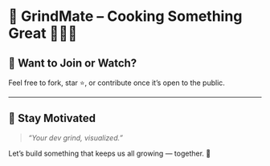 # 🚀 GrindMate – Cooking Something Great 👩‍🍳🔥

## 👥 Want to Join or Watch?

Feel free to fork, star ⭐, or contribute once it’s open to the public.

---

## 📣 Stay Motivated

> _“Your dev grind, visualized.”_

Let’s build something that keeps us all growing — together. 🌱